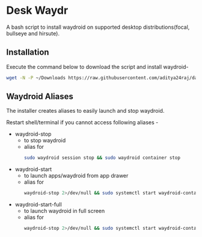 # Desk Waydr
A bash script to install waydroid on supported desktop distributions(focal, bullseye and hirsute).


## Installation
Execute the command below to download the script and install waydroid-

```bash
wget -N -P ~/Downloads https://raw.githubusercontent.com/aditya24raj/darth_waydr/main/darth_waydr.sh && bash ~/Downloads/darth_waydr.sh
```

## Waydroid Aliases
The installer creates aliases to easily launch and stop waydroid.

Restart shell/terminal if you cannot access following aliases -

- waydroid-stop
  - to stop waydroid
  - alias for
    ```bash
    sudo waydroid session stop && sudo waydroid container stop
    ```
- waydroid-start
  - to launch apps/waydroid from app drawer
  - alias for
    ```bash
    waydroid-stop 2>/dev/null && sudo systemctl start waydroid-container && waydroid session start
    ```
- waydroid-start-full
  - to launch waydroid in full screen
  - alias for
    ```bash
    waydroid-stop 2>/dev/null && sudo systemctl start waydroid-container && waydroid show-full-ui
    ```
